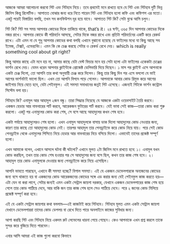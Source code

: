 আজকে আমরা আলোচনা করবো গিট এবং গিটহাব নিয়ে। তবে প্রথমেই মনে রাখতে হবে যে গিট এবং গিটহাব দুটি ভিন্ন জিনিস কিন্তু রিলেটিভ। আপাতত বোঝার জন্য ধরে নিতে পারেন গিট এবং গিটহাব হলো কফি এবং কফিশপ এর মতো। একটু পরেই বিস্তারিত বলছি, তখন সব কনফিউশন দূর হয়ে যাবে। আপাতত গিট কি? সেটা বুঝে আসি চলুন।

গিট কি?
গিট সব সময় আপনার কোডের দিকে তাকিয়ে থাকে, that’s it। ২৪ ঘণ্টা, ৩৬৫ দিন আপনার কোডের দিকে নজর রাখে। আপনার কোডে কী পরিবর্তন আসছে, সেটার দিকে নজর রাখে এবং প্রতিটা পরিবর্তনের একটি করে রেকর্ড রাখে। এটা এমন না যে শুধু আপনার কোডের কথা বলছি এখানে বুঝানো হয়েছে যে ফাইলের মধ্যে যা কিছু আছে সব ইমেজ, টেক্সট, এভের‍্যথিং। এমন কি কে চেঞ্জ করছে সেটার ও রেকর্ড রেখে দেয়। which is really something cool about git right?

কিন্তু আমার কাছে এটা মনে হয় না, আমার কাছে যেটা বেস্ট ফিচার মনে হয় সেটা হলো এটা ফাইলের একেকটা চেঞ্জের ভার্শন রেখে দেয়। যেমন ধরেন আপনার ক্লাইন্টকে প্রোজেক্ট ডেলিভারি দিয়ে দিছেন। ১ মাস পর ক্লাইন্ট এসে আপনাকে একটা চেঞ্জ দিলো, তো আপনি তার কথা অনুযায়ী চেঞ্জ করে দিলেন। কিন্তু তার কিছু দিন পর এসে বললো যে ভাই আগের ভার্শনটাই ভালো ছিল। এখন তো আপনি বিপদে পড়ে গেলেন। আপনাকে আবার কোড রিমুভ করে আগের জাইগায় নিয়ে যেতে হবে, যেটা পেইনফুল। এই সমস্যা সমাধানের জন্নই গিট এসেছে। এজন্যই গিটকে ভার্শন কন্ট্রোল সিস্টেম বলা হয়।

গিটহাব কি?
এনামুল আর আহাদুল ২জন বন্ধু। তারা সিদ্ধান্ত নিয়েছে যে আজকে একটা ওয়েবসাইট তৈরি করবে। একজন হেডার আর নাভবারের পার্ট করবে, আরেকজন ফুটারের পার্ট করবে। যেই ভাবা সেই কাজ—তারা কোড করা শুরু করলো। একটু পর এনামুলের কোড করা শেষ, সে বসে আছে আহাদুলের কখন শেষ হবে।

একটা পর্যায়ে আহাদুলেরও শেষ হলো। এখন এনামুল আহাদুলকে বাসায় ডাক দিলো আহাদুলের কোড নেওয়ার জন্য, কারণ তার কাছে তো আহাদুলের কোড নেই। তারপর আহাদুল তার পেনড্রাইভে করে কোড নিয়ে যায়। পরে সেই কোড পেনড্রাইভ থেকে এনামুলের পিসিতে নিয়ে হেডার আর নাভবারের নিচে বসিয়ে দিলো। এভাবেই তাদের প্রজেক্ট সম্পূর্ণ হলো।

এখন আমাকে বলেন, এখানে আসলে ঘটনা কী ঘটলো? এখানে মূলত ২টা জিনিস মনে রাখতে হবে:
১। এনামুল যখন কোড করছিল, তখন তার কোড শেষ হওয়ার পর সে আহাদুলের জন্য বসে ছিল, কখন তার কাজ শেষ হবে।
২। আহাদুল তার কোড এনামুলকে দেওয়ার জন্য পেনড্রাইভে করে নিয়ে এসেছিল।

আপনি ভাবতে পারছেন, এখানে কী সমস্যা হচ্ছে? বিশাল সমস্যা। এই যে একজন ডেভেলপারকে অন্যজনের কোডের জন্য বসে থাকতে হয় বা একজনের কোড আরেকজনের কোডের সঙ্গে এড করার জন্য যেই পেইনফুল কাজ করতে হয়—এটা যেন না করা লাগে, সেটার জন্যই এমন একটা সেন্ট্রাল জায়গা দরকার, যেখানে একজন ডেভেলপারের কাজ শেষ হয়ে গেলে তার কোড পাঠিয়ে দেবে, আর বাকি জন তার কাজ শেষ হলে সেও পাঠিয়ে দেবে। পরে ২ জনের কোড মিলিয়ে প্রজেক্ট সম্পূর্ণ করা হবে।

এই যে একটা সেন্ট্রাল জায়গার কথা বললাম—এই কাজটাই করে গিটহাব।
গিটহাব মূলত এমন একটা সেন্ট্রাল জায়গা যেখানে ডেভেলপাররা তাদের কোড ডেপলয় বা রেখে দিতে পারে অনলাইনে কাজের সুবিধার জন্য।

আশা করছি গিট এবং গিটহাব নিয়ে একদম রুট লেভেলের ধারনা পেয়ে গেছেন। কেও আপনাকে এখন প্রশ্ন করলে তাকে সুন্দর করে বুজিয়ে দিতে পারবেন।

এবার আসি আমরা এই কাজ গুলো করবো কিভাবে
